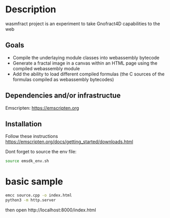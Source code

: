 # Description

wasmfract project is an experiment to take Gnofract4D capabilities to the web

## Goals
- Compile the underlaying module classes into webassembly bytecode
- Generate a fractal image in a canvas within an HTML page using the compiled webassembly module
- Add the ability to load different compiled formulas (the C sources of the formulas compiled as webassembly bytecodes)

## Dependencies and/or infrastructue

Emscripten: https://emscripten.org

## Installation

Follow these instructions https://emscripten.org/docs/getting_started/downloads.html

Dont forget to source the env file:
```bash
source emsdk_env.sh
```

# basic sample
```bash
emcc source.cpp -o index.html
python3 -m http.server
```
then open http://localhost:8000/index.html

